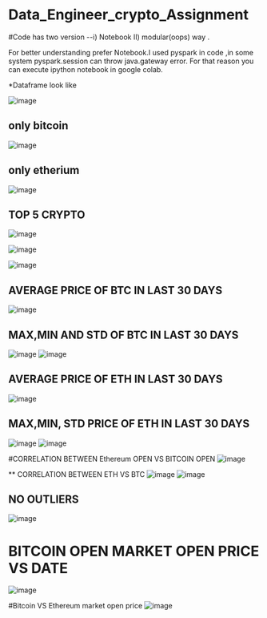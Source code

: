 # Data_Engineer_crypto_Assignment

#Code has two version   --i)   Notebook II)   modular(oops) way .


For better understanding prefer Notebook.I used pyspark in code ,in some system pyspark.session can throw java.gateway error. For that reason you can execute ipython notebook in google colab.

*Dataframe look like

![image](https://user-images.githubusercontent.com/71961635/225378918-8826b13b-ac55-42f7-85df-4ef87d9d73ac.png)


## only bitcoin
![image](https://user-images.githubusercontent.com/71961635/225386734-8a57eafb-1b7f-4998-9aba-274d4251cebe.png)

## only etherium
![image](https://user-images.githubusercontent.com/71961635/225386997-c62da3b7-85ec-4448-a20b-7f8c4610a645.png)

## TOP 5 CRYPTO 
![image](https://user-images.githubusercontent.com/71961635/225389208-b52089a1-e951-4bef-b29b-570d80db7ca0.png)

![image](https://user-images.githubusercontent.com/71961635/225389592-451b2122-6209-4538-819b-2cfd8248f218.png)

![image](https://user-images.githubusercontent.com/71961635/225389860-ec6d0262-a4af-4c72-a6cd-2d27961ff6cf.png)

## AVERAGE PRICE OF BTC IN LAST 30 DAYS
![image](https://user-images.githubusercontent.com/71961635/225408659-d5c08c06-34b2-40df-a868-13ad1b6ce2bb.png)

## MAX,MIN AND STD OF BTC IN LAST 30 DAYS
![image](https://user-images.githubusercontent.com/71961635/225408742-93b08185-aa96-4798-9a40-4b46575c5a83.png)
![image](https://user-images.githubusercontent.com/71961635/225408781-e959ec5f-1ac1-4f88-b7bb-b94f03755a54.png)


## AVERAGE PRICE OF ETH IN LAST 30 DAYS

![image](https://user-images.githubusercontent.com/71961635/225409106-929c5ebd-c6ef-4129-aa0f-2614b3794581.png)

## MAX,MIN, STD PRICE OF ETH IN LAST 30 DAYS
![image](https://user-images.githubusercontent.com/71961635/225409173-f5d2add4-654f-48e9-9dc9-697f7287a5c4.png)
![image](https://user-images.githubusercontent.com/71961635/225409220-33ff0e50-4199-4eed-a107-c8c41c1f9a79.png)

#CORRELATION BETWEEN  Ethereum OPEN VS BITCOIN OPEN
![image](https://user-images.githubusercontent.com/71961635/225409378-06ab0e51-d6ec-49df-b62e-00292d503902.png)

** CORRELATION BETWEEN ETH VS BTC
![image](https://user-images.githubusercontent.com/71961635/225412651-22962f66-3a74-491b-b79a-13c51f8a727f.png)
![image](https://user-images.githubusercontent.com/71961635/225412694-b0c575c5-b380-47d7-9758-d88665ab74b6.png)

## NO OUTLIERS
![image](https://user-images.githubusercontent.com/71961635/225412825-51e4232c-364b-4147-993b-df4aaa50e25a.png)
# BITCOIN OPEN MARKET OPEN PRICE VS DATE
![image](https://user-images.githubusercontent.com/71961635/225414558-7d534798-6cae-4cf3-bbc7-3e0dac7b2b8f.png)

#Bitcoin VS Ethereum market open price
![image](https://user-images.githubusercontent.com/71961635/225414723-bb1256a1-8eeb-47be-aab5-a350653a329b.png)


